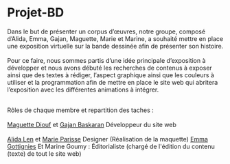 # Projet-BD
Dans le but de présenter un corpus d’œuvres, notre groupe, composé d’Alida, Emma, Gajan, Maguette, Marie et Marine, a souhaité mettre en place une exposition virtuelle sur la bande dessinée afin de présenter son histoire. <br> <br>
Pour ce faire, nous sommes partis d’une idée principale d’exposition à développer et nous avons débuté les recherches de contenus à exposer ainsi que des textes à rédiger, l’aspect graphique ainsi que les couleurs à utiliser et la programmation afin de mettre en place le site web qui abritera l’exposition avec les différentes animations à intégrer. <br> <br>
 

Rôles de chaque membre et repartition des taches : <br> <br>
<a href="https://www.linkedin.com/in/diouf-maguette-2735ba204/">Maguette Diouf</a> et <a href= "https://www.linkedin.com/in/gajanbaskaran"> Gajan Baskaran</a> Développeur du site web <br> <br>
<a href="https://fr.linkedin.com/in/len-alida-369819222?original_referer=https%3A%2F%2Fwww.google.fr%2F"> Alida Len</a> et <a href=" https://fr.linkedin.com/in/marie-parisse-b61539216"> Marie Parisse</a> Designer (Réalisation de la maquette)
<a href="https://www.linkedin.com/in/emma-g-299a36207"> Emma Gottignies</a> Et Marine Goumy : Éditorialiste (chargé de l'édition du contenu (texte) de tout le site web)
